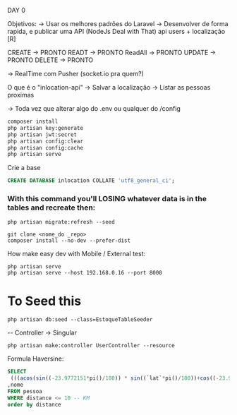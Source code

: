 DAY 0 

Objetivos:
-> Usar os melhores padrões do Laravel
-> Desenvolver de forma rapida, e publicar uma API (NodeJs Deal with That)
api users + localização [R]

CREATE -> PRONTO 
READT -> PRONTO 
ReadAll -> PRONTO 
UPDATE ->  PRONTO 
DELETE ->  PRONTO 



-> RealTime com Pusher (socket.io pra quem?)


O que é o "inlocation-api" 
-> Salvar a localização
-> Listar as pessoas proximas


-> Toda vez que alterar algo do .env ou qualquer do /config 
```bash
composer install
php artisan key:generate
php artisan jwt:secret
php artisan config:clear
php artisan config:cache
php artisan serve
```


Crie a base
```sql
CREATE DATABASE inlocation COLLATE 'utf8_general_ci';
```

### With this command you'll LOSING whatever data is in the tables and recreate then:  
```shell
php artisan migrate:refresh --seed
```

```shell
git clone <nome_do _repo>
composer install --no-dev --prefer-dist
```

How make easy dev with Mobile / External test:
```
php artisan serve
php artisan serve --host 192.168.0.16 --port 8000
```

# To Seed this
```
php artisan db:seed --class=EstoqueTableSeeder
```



-- Controller -> Singular 
```
php artisan make:controller UserController --resource
```

Formula Haversine:
```sql
SELECT
 (((acos(sin((-23.9772151*pi()/180)) * sin((`lat`*pi()/180))+cos((-23.9772151*pi()/180))  * cos((`lat`*pi()/180)) * cos(((-46.3082780- `lng`)*pi()/180))))*180/pi())*60*1.1515*1.609344) as distance
,nome
FROM pessoa
WHERE distance <= 10 -- KM
order by distance
```

